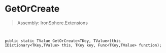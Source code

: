 ﻿

# GetOrCreate

> Assembly: IronSphere.Extensions



```


public static TValue GetOrCreate<TKey, TValue>(this IDictionary<TKey,TValue> this, TKey key, Func<TKey,TValue> function);
```